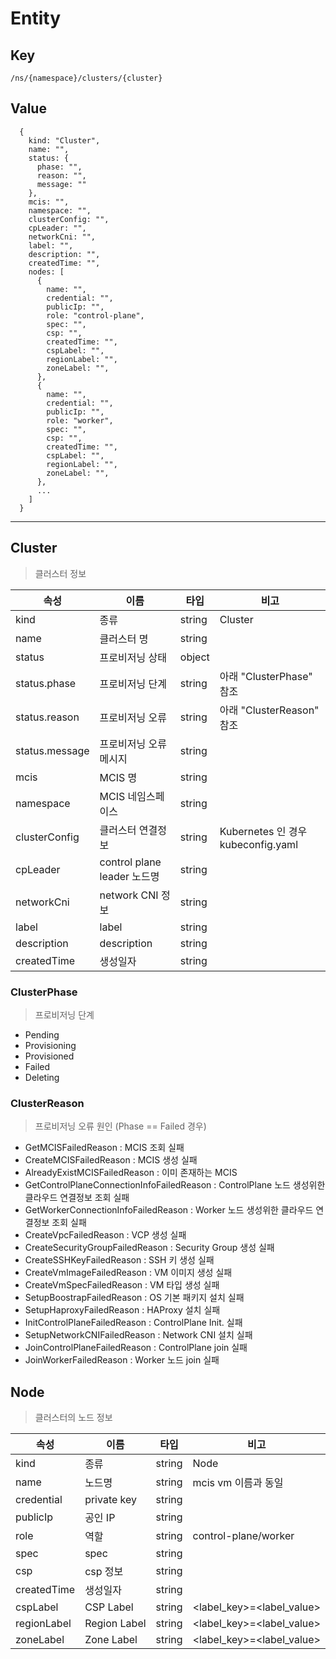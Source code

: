 # Entity

## Key
```
/ns/{namespace}/clusters/{cluster}
```

## Value
```
  {
    kind: "Cluster",
    name: "",
    status: {
      phase: "",
      reason: "",
      message: ""
    },
    mcis: "",
    namespace: "",
    clusterConfig: "",
    cpLeader: "",
    networkCni: "",
    label: "",
    description: "",
    createdTime: "",
    nodes: [
      {
        name: "",
        credential: "",
        publicIp: "",
        role: "control-plane",
        spec: "",
        csp: "",
        createdTime: "",
        cspLabel: "",
        regionLabel: "",
        zoneLabel: "",
      },
      {
        name: "",
        credential: "",
        publicIp: "",
        role: "worker",
        spec: "",
        csp: "",
        createdTime: "",
        cspLabel: "",
        regionLabel: "",
        zoneLabel: "",
      },
      ...
    ]
  }
```

---
## Cluster
> 클러스터 정보

|속성           |이름                         |타입   |비고                                     |
|---            |---                          |---    |---                                      |
|kind           |종류                         |string |Cluster                                  |
|name           |클러스터 명                  |string |                                         |
|status         |프로비저닝 상태              |object |                                         |
|status.phase   |프로비저닝 단계              |string |아래 "ClusterPhase" 참조                 |
|status.reason  |프로비저닝 오류              |string |아래 "ClusterReason" 참조                |
|status.message |프로비저닝 오류 메시지       |string |                                         |
|mcis           |MCIS 명                      |string |                                         |
|namespace      |MCIS 네임스페이스            |string |                                         |
|clusterConfig  |클러스터 연결정보            |string |Kubernetes 인 경우 kubeconfig.yaml       |
|cpLeader       |control plane leader 노드명  |string |                                         |
|networkCni     |network CNI 정보             |string |                                         |
|label          |label                       |string |                                         |
|description    |description                 |string |                                         |
|createdTime    |생성일자                      |string |                                         |

### ClusterPhase
> 프로비저닝 단계

* Pending
* Provisioning
* Provisioned
* Failed
* Deleting

### ClusterReason
> 프로비저닝 오류 원인 (Phase == Failed 경우)

* GetMCISFailedReason : MCIS 조회 실패
* CreateMCISFailedReason : MCIS 생성 실패
* AlreadyExistMCISFailedReason : 이미 존재하는 MCIS 
* GetControlPlaneConnectionInfoFailedReason : ControlPlane 노드 생성위한 클라우드 연결정보 조회 실패
* GetWorkerConnectionInfoFailedReason : Worker 노드 생성위한 클라우드 연결정보 조회 실패
* CreateVpcFailedReason : VCP 생성 실패
* CreateSecurityGroupFailedReason : Security Group 생성 실패
* CreateSSHKeyFailedReason : SSH 키 생성 실패
* CreateVmImageFailedReason : VM 이미지 생성 실패
* CreateVmSpecFailedReason : VM 타입 생성 실패
* SetupBoostrapFailedReason : OS 기본 패키지 설치 실패
* SetupHaproxyFailedReason : HAProxy 설치 실패
* InitControlPlaneFailedReason : ControlPlane Init. 실패
* SetupNetworkCNIFailedReason : Network CNI 설치 실패
* JoinControlPlaneFailedReason : ControlPlane join 실패
* JoinWorkerFailedReason : Worker 노드 join 실패

## Node
> 클러스터의 노드 정보

|속성           |이름               |타입   |비고                 |
|---            |---                |---    |---                  |
|kind           |종류               |string |Node                 |
|name           |노드명             |string |mcis vm 이름과 동일  |
|credential     |private key        |string |                     |
|publicIp       |공인 IP            |string |                     |
|role           |역할               |string |control-plane/worker |
|spec           |spec               |string |                     |
|csp            |csp 정보           |string |                     |
|createdTime    |생성일자            |string |                    |
|cspLabel       |CSP Label         |string |<label_key>=<label_value> |
|regionLabel    |Region Label      |string |<label_key>=<label_value> |
|zoneLabel      |Zone Label        |string |<label_key>=<label_value> |
